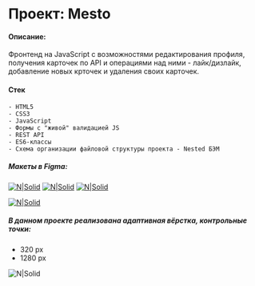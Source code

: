 # Проект: Mesto

#### Описание:  
Фронтенд на JavaScript c возможностями редактирования профиля, получения карточек по API и операциями над ними - лайк/дизлайк, добавление новых крточек и удаления своих карточек.

#### Стек

```
- HTML5
- CSS3
- JavaScript
- Формы с "живой" валидацией JS
- REST API
- ES6-классы
- Схема организации файловой структуры проекта - Nested БЭМ

```

##### Макеты в Figma:
[![N|Solid](https://img.shields.io/badge/-Макет%201-green)](https://www.figma.com/file/xXwU6W6VRQ7sVhO9e7YVhg/JavaScript.-Sprint-4?node-id=0%3A1)
[![N|Solid](https://img.shields.io/badge/-Макет%202-blue)](https://www.figma.com/file/WqY65yIrXc99ELcomUBXGA/JavaScript.-Sprint-6?node-id=0%3A1)
[![N|Solid](https://img.shields.io/badge/-Макет%203-orange)](https://www.figma.com/file/DQWSmTqQIeTlNuX4cXhbdS/JavaScript-9-sprint?node-id=0%3A1)

[![N|Solid](https://img.shields.io/badge/-Посмотреть%20сайт%20на%20GitHub--Pages-red)](https://y-georgy.github.io/mesto/)

##### В данном проекте реализована адаптивная вёрстка, контрольные точки:
- 320 px
- 1280 px


![N|Solid](https://img.shields.io/badge/-©%202021-red)
